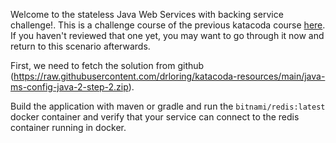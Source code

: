 Welcome to the stateless Java Web Services with backing service challenge!.  This is a challenge course of the previous katacoda course [here](https://www.katacoda.com/ng-dloring/courses/java-ms-config/java-2).  If you haven't reviewed that one yet, you may want to go through it now and return to this scenario afterwards.

First, we need to fetch the solution from github (https://raw.githubusercontent.com/drloring/katacoda-resources/main/java-ms-config-java-2-step-2.zip).

Build the application with maven or gradle and run the `bitnami/redis:latest` docker container and verify that your service can connect to the redis container running in docker.


